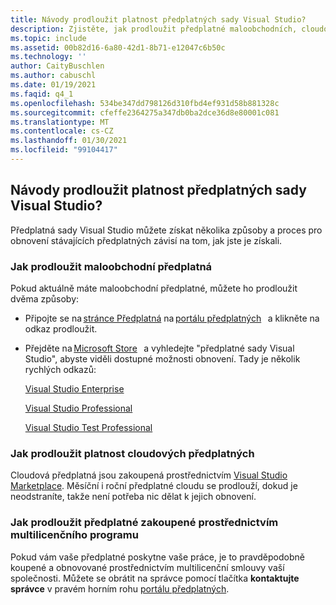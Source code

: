 ```yaml
---
title: Návody prodloužit platnost předplatných sady Visual Studio?
description: Zjistěte, jak prodloužit předplatné maloobchodních, cloudových a multilicenčních licencí.
ms.topic: include
ms.assetid: 00b82d16-6a80-42d1-8b71-e12047c6b50c
ms.technology: ''
author: CaityBuschlen
ms.author: cabuschl
ms.date: 01/19/2021
ms.faqid: q4_1
ms.openlocfilehash: 534be347dd798126d310fbd4ef931d58b881328c
ms.sourcegitcommit: cfeffe2364275a347db0ba2dce36d8e80001c081
ms.translationtype: MT
ms.contentlocale: cs-CZ
ms.lasthandoff: 01/30/2021
ms.locfileid: "99104417"
---
```

## <a name="how-do-i-renew-visual-studio-subscriptions"></a>Návody prodloužit platnost předplatných sady Visual Studio? 

Předplatná sady Visual Studio můžete získat několika způsoby a proces pro obnovení stávajících předplatných závisí na tom, jak jste je získali.

### <a name="how-to-renew-retail-subscriptions"></a>Jak prodloužit maloobchodní předplatná 

Pokud aktuálně máte maloobchodní předplatné, můžete ho prodloužit dvěma způsoby: 

- Připojte se na [stránce Předplatná](https://my.visualstudio.com/subscriptions) na [portálu předplatných](https://my.visualstudio.com/benefits)   a klikněte na odkaz prodloužit. 
- Přejděte na [Microsoft Store](https://www.microsoft.com/store)   a vyhledejte "předplatné sady Visual Studio", abyste viděli dostupné možnosti obnovení. Tady je několik rychlých odkazů: 


    [Visual Studio Enterprise](https://www.microsoft.com/p/visual-studio-enterprise-subscription/dg7gmgf0dst4?activetab=pivot%3aoverviewtab) 

    [Visual Studio Professional](https://www.microsoft.com/p/visual-studio-professional-subscription/dg7gmgf0dst3?activetab=pivot%3aoverviewtab)

    [Visual Studio Test Professional](https://www.microsoft.com/p/visual-studio-test-professional-subscription/dg7gmgf0dst6?activetab=pivot%3aoverviewtab) 


### <a name="how-to-renew-cloud-subscriptions"></a>Jak prodloužit platnost cloudových předplatných
Cloudová předplatná jsou zakoupená prostřednictvím [Visual Studio Marketplace](https://marketplace.visualstudio.com/).  Měsíční i roční předplatné cloudu se prodlouží, dokud je neodstraníte, takže není potřeba nic dělat k jejich obnovení.

### <a name="how-to-renew-subscriptions-purchased-through-volume-licensing"></a>Jak prodloužit předplatné zakoupené prostřednictvím multilicenčního programu
Pokud vám vaše předplatné poskytne vaše práce, je to pravděpodobně koupené a obnovované prostřednictvím multilicenční smlouvy vaší společnosti.  Můžete se obrátit na správce pomocí tlačítka **kontaktujte správce** v pravém horním rohu [portálu předplatných](https://my.visualstudio.com/benefits).
